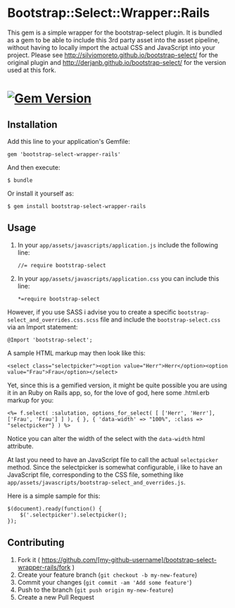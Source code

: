 # Bootstrap::Select::Wrapper::Rails

This gem is a simple wrapper for the bootstrap-select plugin.
It is bundled as a gem to be able to include this 3rd party asset into the asset pipeline, without having to locally import the actual CSS and JavaScript into your project.
Please see http://silviomoreto.github.io/bootstrap-select/ for the original plugin and http://derjanb.github.io/bootstrap-select/ for the version used at this fork.

# [![Gem Version](https://badge.fury.io/rb/bootstrap-select-wrapper-rails.svg)](http://badge.fury.io/rb/bootstrap-select-wrapper-rails)

## Installation

Add this line to your application's Gemfile:

    gem 'bootstrap-select-wrapper-rails'

And then execute:

    $ bundle

Or install it yourself as:

    $ gem install bootstrap-select-wrapper-rails

## Usage

1. In your `app/assets/javascripts/application.js` include the following line:

    `//= require bootstrap-select`

2. In your `app/assets/javascripts/application.css` you can include this line:
    
    `*=require bootstrap-select`

However, if you use SASS i advise you to create a specific `bootstrap-select_and_overrides.css.scss` file
and include the `bootstrap-select.css` via an Import statement:
    
    @Import 'bootstrap-select';
    
A sample HTML markup may then look like this:

    <select class="selectpicker"><option value="Herr">Herr</option><option value="Frau">Frau</option></select>

Yet, since this is a gemified version, it might be quite possible you are using it in an Ruby on Rails app, so, for the love of god, here some .html.erb markup for you:

    <%= f.select( :salutation, options_for_select( [ ['Herr', 'Herr'], ['Frau', 'Frau'] ] ), { }, { 'data-width' => "100%", :class => "selectpicker"} ) %>

Notice you can alter the width of the select with the `data-width` html attribute.

At last you need to have an JavaScript file to call the actual `selectpicker` method.
Since the selectpicker is somewhat configurable, i like to have an JavaScript file, corresponding to the CSS file, something like `app/assets/javascripts/bootstrap-select_and_overrides.js`.

Here is a simple sample for this:

    $(document).ready(function() {
	    $('.selectpicker').selectpicker();
    });	

## Contributing

1. Fork it ( https://github.com/[my-github-username]/bootstrap-select-wrapper-rails/fork )
2. Create your feature branch (`git checkout -b my-new-feature`)
3. Commit your changes (`git commit -am 'Add some feature'`)
4. Push to the branch (`git push origin my-new-feature`)
5. Create a new Pull Request
